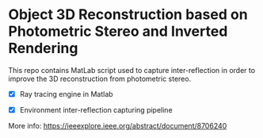 # Object 3D Reconstruction based on Photometric Stereo and Inverted Rendering

This repo contains MatLab script used to capture inter-reflection in order to improve the 3D reconstruction from photometric stereo. 

- [x] Ray tracing engine in Matlab
- [x] Environment inter-reflection capturing pipeline


More info: https://ieeexplore.ieee.org/abstract/document/8706240
